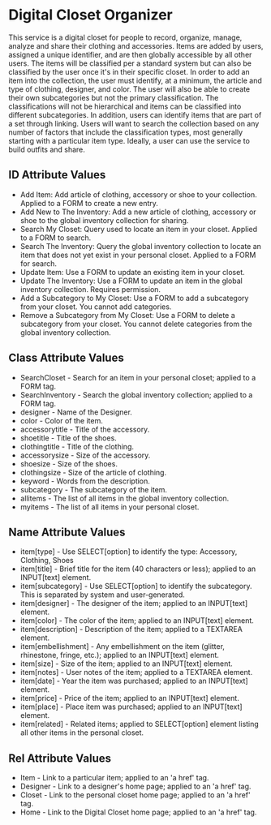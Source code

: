 # Digital Closet Organizer #
This service is a digital closet for people to record, organize, manage, analyze and share their clothing and accessories. Items are added by users, assigned a unique identifier, and are then globally accessible by all other users. The items will be classified per a standard system but can also be classified by the user once it's in their specific closet. In order to add an item into the collection, the user must identify, at a minimum, the article and type of clothing, designer, and color. The user will also be able to create their own subcategories but not the primary classification. The classifications will not be hierarchical and items can be classified into different subcategories. In addition, users can identify items that are part of a set through linking. Users will want to search the collection based on any number of factors that include the classification types, most generally starting with a particular item type. Ideally, a user can use the service to build outfits and share.

## ID Attribute Values ##
* Add Item: Add article of clothing, accessory or shoe to your collection. Applied to a FORM to create a new entry.
* Add New to The Inventory: Add a new article of clothing, accessory or shoe to the global inventory collection for sharing.
* Search My Closet: Query used to locate an item in your closet. Applied to a FORM to search.
* Search The Inventory: Query the global inventory collection to locate an item that does not yet exist in your personal closet. Applied to a FORM for search.
* Update Item: Use a FORM to update an existing item in your closet.
* Update The Inventory: Use a FORM to update an item in the global inventory collection. Requires permission.
* Add a Subcategory to My Closet: Use a FORM to add a subcategory from your closet. You cannot add categories.
* Remove a Subcategory from My Closet: Use a FORM to delete a subcategory from your closet. You cannot delete categories from the global inventory collection.

## Class Attribute Values ##
* SearchCloset - Search for an item in your personal closet; applied to a FORM tag.
* SearchInventory - Search the global inventory collection; applied to a FORM tag.
* designer - Name of the Designer.
* color - Color of the item.
* accessorytitle - Title of the accessory.
* shoetitle - Title of the shoes.
* clothingtitle - Title of the clothing.
* accessorysize - Size of the accessory.
* shoesize - Size of the shoes.
* clothingsize - Size of the article of clothing.
* keyword - Words from the description.
* subcategory - The subcategory of the item.
* allitems - The list of all items in the global inventory collection.
* myitems - The list of all items in your personal closet.

## Name Attribute Values ##
* item[type] - Use SELECT[option] to identify the type: Accessory, Clothing, Shoes
* item[title] - Brief title for the item (40 characters or less); applied to an INPUT[text] element.
* item[subcategory] - Use SELECT[option] to identify the subcategory. This is separated by system and user-generated.
* item[designer] - The designer of the item; applied to an INPUT[text] element.
* item[color] - The color of the item; applied to an INPUT[text] element.
* item[description] - Description of the item; applied to a TEXTAREA element.
* item[embellishment] - Any embellishment on the item (glitter, rhinestone, fringe, etc.); applied to an INPUT[text] element.
* item[size] - Size of the item; applied to an INPUT[text] element.
* item[notes] - User notes of the item; applied to a TEXTAREA element.
* item[date] - Year the item was purchased; applied to an INPUT[text] element.
* item[price] - Price of the item; applied to an INPUT[text] element.
* item[place] - Place item was purchased; applied to an INPUT[text] element.
* item[related] - Related items; applied to SELECT[option] element listing all other items in the personal closet.

## Rel Attribute Values ##
* Item - Link to a particular item; applied to an 'a href' tag.
* Designer - Link to a designer's home page; applied to an 'a href' tag.
* Closet - Link to the personal closet home page; applied to an 'a href' tag.
* Home - Link to the Digital Closet home page; applied to an 'a href' tag.
